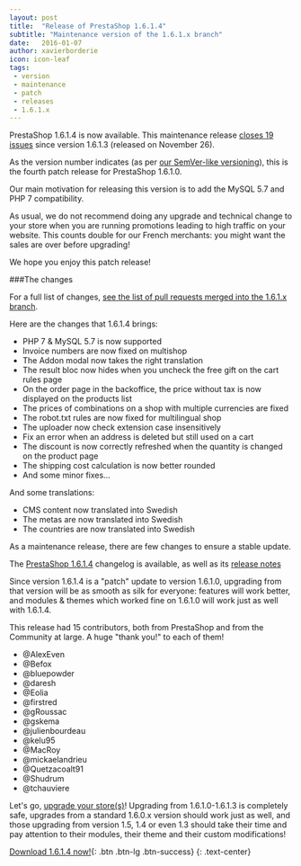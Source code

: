 ```yaml
---
layout: post
title:  "Release of PrestaShop 1.6.1.4"
subtitle: "Maintenance version of the 1.6.1.x branch"
date:   2016-01-07
author: xavierborderie
icon: icon-leaf
tags:
 - version
 - maintenance
 - patch
 - releases
 - 1.6.1.x
---
```


PrestaShop 1.6.1.4 is now available. This maintenance release [closes 19 issues](https://github.com/PrestaShop/PrestaShop/pulls?utf8=%E2%9C%93&q=is%3Apr+base%3A1.6.1.x+is%3Aclosed+merged%3A%3E2015-11-27+) since version 1.6.1.3 (released on November 26).

As the version number indicates (as per [our SemVer-like versioning](http://build.prestashop.com/news/a-more-semantic-versioning-scheme/)), this is the fourth patch release for PrestaShop 1.6.1.0.

Our main motivation for releasing this version is to add the MySQL 5.7 and PHP 7 compatibility.

As usual, we do not recommend doing any upgrade and technical change to your store when you are running promotions leading to high traffic on your website. This counts double for our French merchants: you might want the sales are over before upgrading!

We hope you enjoy this patch release!

###The changes

For a full list of changes, [see the list of pull requests merged into the 1.6.1.x branch](https://github.com/PrestaShop/PrestaShop/pulls?utf8=%E2%9C%93&q=is%3Apr+base%3A1.6.1.x+is%3Aclosed+merged%3A%3E2015-11-27+).

Here are the changes that 1.6.1.4 brings:

* PHP 7 & MySQL 5.7 is now supported
* Invoice numbers are now fixed on multishop
* The Addon modal now takes the right translation
* The result bloc now hides when you uncheck the free gift on the cart rules page
* On the order page in the backoffice, the price without tax is now displayed on the products list
* The prices of combinations on a shop with multiple currencies are fixed
* The robot.txt rules are now fixed for multilingual shop
* The uploader now check extension case insensitively
* Fix an error when an address is deleted but still used on a cart
* The discount is now correctly refreshed when the quantity is changed on the product page
* The shipping cost calculation is now better rounded
* And some minor fixes…

And some translations:

* CMS content now translated into Swedish
* The metas are now translated into Swedish
* The countries are now translated into Swedish

As a maintenance release, there are few changes to ensure a stable update.

The [PrestaShop 1.6.1.4]() changelog is available, as well as its [release notes]() 

Since version 1.6.1.4 is a "patch" update to version 1.6.1.0, upgrading from that version will be as smooth as silk for everyone: features will work better, and modules & themes which worked fine on 1.6.1.0 will work just as well with 1.6.1.4.

This release had 15 contributors, both from PrestaShop and from the Community at large. A huge "thank you!" to each of them!

* @AlexEven
* @Befox
* @bluepowder
* @daresh
* @Eolia
* @firstred
* @gRoussac
* @gskema
* @julienbourdeau
* @kelu95
* @MacRoy
* @mickaelandrieu
* @Quetzacoalt91
* @Shudrum
* @tchauviere

Let's go, [upgrade your store(s)](http://doc.prestashop.com/display/PS16/Updating+PrestaShop)! Upgrading from 1.6.1.0-1.6.1.3 is completely safe, upgrades from a standard 1.6.0.x version should work just as well, and those upgrading from version 1.5, 1.4 or even 1.3 should take their time and pay attention to their modules, their theme and their custom modifications!

[Download 1.6.1.4 now!](https://www.prestashop.com/en/download){: .btn .btn-lg .btn-success}
{: .text-center}

